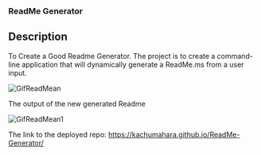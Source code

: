 ### ReadMe Generator

## Description

To Create a Good Readme Generator.
The project is to create a command-line application that will dynamically generate a ReadMe.ms from a user input.

![GifReadMean](https://user-images.githubusercontent.com/42631863/76335863-61a31580-62b2-11ea-9d5c-d0c306a0a6d5.gif)

The output of the new generated Readme

![GifReadMean1](https://user-images.githubusercontent.com/42631863/76336034-a4fd8400-62b2-11ea-9c5b-781e0907fe20.gif)

The link to the deployed repo: https://kachumahara.github.io/ReadMe-Generator/